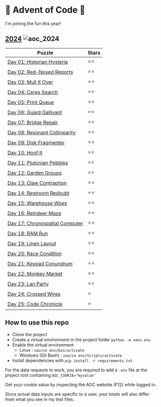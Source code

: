 # 🎄 Advent of Code 🎄

I'm joining the fun this year!


## [2024](https://github.com/aurechabnv/advent-of-code/tree/main/2024) ![aoc_2024](https://github.com/aurechabnv/advent-of-code/actions/workflows/aoc_2024.yml/badge.svg)

| Puzzle                                                                                                         | Stars |
|----------------------------------------------------------------------------------------------------------------|----|
| [Day 01: Historian Hysteria](https://github.com/aurechabnv/advent-of-code/blob/main/2024/day_01/day_01.py)     | ⭐⭐ | 
| [Day 02: Red-Nosed Reports](https://github.com/aurechabnv/advent-of-code/blob/main/2024/day_02/day_02.py)      | ⭐⭐ | 
| [Day 03: Mull It Over](https://github.com/aurechabnv/advent-of-code/blob/main/2024/day_03/day_03.py)           | ⭐⭐ | 
| [Day 04: Ceres Search](https://github.com/aurechabnv/advent-of-code/blob/main/2024/day_04/day_04.py)           | ⭐⭐ | 
| [Day 05: Print Queue](https://github.com/aurechabnv/advent-of-code/blob/main/2024/day_05/day_05.py)            | ⭐⭐ |
| [Day 06: Guard Gallivant](https://github.com/aurechabnv/advent-of-code/blob/main/2024/day_06/day_06.py)        | ⭐⭐ |
| [Day 07: Bridge Repair](https://github.com/aurechabnv/advent-of-code/blob/main/2024/day_07/day_07.py)          | ⭐⭐ |
| [Day 08: Resonant Collinearity](https://github.com/aurechabnv/advent-of-code/blob/main/2024/day_08/day_08.py)  | ⭐⭐ |
| [Day 09: Disk Fragmenter](https://github.com/aurechabnv/advent-of-code/blob/main/2024/day_09/day_09.py)        | ⭐⭐ |
| [Day 10: Hoof It](https://github.com/aurechabnv/advent-of-code/blob/main/2024/day_10/day_10.py)                | ⭐⭐ |
| [Day 11: Plutonian Pebbles](https://github.com/aurechabnv/advent-of-code/blob/main/2024/day_11/day_11.py)      | ⭐⭐ |
| [Day 12: Garden Groups](https://github.com/aurechabnv/advent-of-code/blob/main/2024/day_12/day_12.py)          | ⭐⭐ |
| [Day 13: Claw Contraption](https://github.com/aurechabnv/advent-of-code/blob/main/2024/day_13/day_13.py)       | ⭐⭐ |
| [Day 14: Restroom Redoubt](https://github.com/aurechabnv/advent-of-code/blob/main/2024/day_14/day_14.py)       | ⭐⭐ |
| [Day 15: Warehouse Woes](https://github.com/aurechabnv/advent-of-code/blob/main/2024/day_15/day_15.py)         | ⭐⭐ |
| [Day 16: Reindeer Maze](https://github.com/aurechabnv/advent-of-code/blob/main/2024/day_16/day_16.py)          | ⭐⭐ |
| [Day 17: Chronospatial Computer](https://github.com/aurechabnv/advent-of-code/blob/main/2024/day_17/day_17.py) | ⭐⭐ |
| [Day 18: RAM Run](https://github.com/aurechabnv/advent-of-code/blob/main/2024/day_18/day_18.py)                | ⭐⭐ |
| [Day 19: Linen Layout](https://github.com/aurechabnv/advent-of-code/blob/main/2024/day_19/day_19.py)           | ⭐⭐ |
| [Day 20: Race Condition](https://github.com/aurechabnv/advent-of-code/blob/main/2024/day_20/day_20.py)         | ⭐⭐ |
| [Day 21: Keypad Conundrum](https://github.com/aurechabnv/advent-of-code/blob/main/2024/day_21/day_21.py)       | ⭐⭐ |
| [Day 22: Monkey Market](https://github.com/aurechabnv/advent-of-code/blob/main/2024/day_22/day_22.py)          | ⭐⭐ |
| [Day 23: Lan Party](https://github.com/aurechabnv/advent-of-code/blob/main/2024/day_23/day_23.py)              | ⭐⭐ |
| [Day 24: Crossed Wires](https://github.com/aurechabnv/advent-of-code/blob/main/2024/day_24/day_24.py)              | ⭐ |
| [Day 25: Code Chronicle](https://github.com/aurechabnv/advent-of-code/blob/main/2025/day_25/day_25.py)              | ⭐ |


## How to use this repo

- Clone the project
- Create a virtual environment in the project folder `python -m venv env`
- Enable the virtual environment
  - Linux : `source env/bin/activate`
  - Windows (Git Bash) : `source env/Scripts/activate`
- Install dependencies with `pip install -r requirements.txt`

For the data requests to work, you are required to add a `.env` file at the project root containing `AOC_COOKIE="myvalue"`

Get your cookie value by inspecting the AOC website (F12) while logged in.

Since actual data inputs are specific to a user, your totals will also differ from what you see in my test files.
